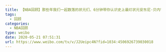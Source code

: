 ```yaml
---
title: 【NBA回顾】那些年我们一起数落的状元们、6分钟带你认识史上最烂状元安东尼·贝内特Anthony Bennett
tags:
  - 回顾
categories:
  - NBA回顾
type: weibo
date: 2020-05-21 07:51:31
url: https://www.weibo.com/tv/v/J2Ueipc4N?fid=1034:4506926739030018
---
```


<!-- more -->
